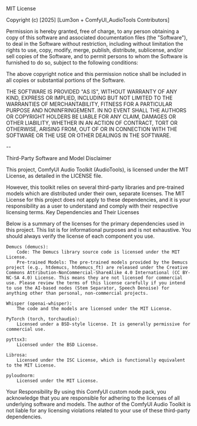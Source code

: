 MIT License

Copyright (c) [2025] [Lum3on + ComfyUI_AudioTools Contributors]

Permission is hereby granted, free of charge, to any person obtaining a copy
of this software and associated documentation files (the "Software"), to deal
in the Software without restriction, including without limitation the rights
to use, copy, modify, merge, publish, distribute, sublicense, and/or sell
copies of the Software, and to permit persons to whom the Software is
furnished to do so, subject to the following conditions:

The above copyright notice and this permission notice shall be included in all
copies or substantial portions of the Software.

THE SOFTWARE IS PROVIDED "AS IS", WITHOUT WARRANTY OF ANY KIND, EXPRESS OR
IMPLIED, INCLUDING BUT NOT LIMITED TO THE WARRANTIES OF MERCHANTABILITY,
FITNESS FOR A PARTICULAR PURPOSE AND NONINFRINGEMENT. IN NO EVENT SHALL THE
AUTHORS OR COPYRIGHT HOLDERS BE LIABLE FOR ANY CLAIM, DAMAGES OR OTHER
LIABILITY, WHETHER IN AN ACTION OF CONTRACT, TORT OR OTHERWISE, ARISING FROM,
OUT OF OR IN CONNECTION WITH THE SOFTWARE OR THE USE OR OTHER DEALINGS IN THE
SOFTWARE.

--

Third-Party Software and Model Disclaimer

This project, ComfyUI Audio Toolkit (AudioTools), is licensed under the MIT License, as detailed in the LICENSE file.

However, this toolkit relies on several third-party libraries and pre-trained models which are distributed under their own, separate licenses. The MIT License for this project does not apply to these dependencies, and it is your responsibility as a user to understand and comply with their respective licensing terms.
Key Dependencies and Their Licenses

Below is a summary of the licenses for the primary dependencies used in this project. This list is for informational purposes and is not exhaustive. You should always verify the license of each component you use.

    Demucs (demucs):
        Code: The Demucs library source code is licensed under the MIT License.
        Pre-trained Models: The pre-trained models provided by the Demucs project (e.g., htdemucs, htdemucs_ft) are released under the Creative Commons Attribution-NonCommercial-ShareAlike 4.0 International (CC BY-NC-SA 4.0) License. This means they are not licensed for commercial use. Please review the terms of this license carefully if you intend to use the AI-based nodes (Stem Separator, Speech Denoise) for anything other than personal, non-commercial projects.

    Whisper (openai-whisper):
        The code and the models are licensed under the MIT License.

    PyTorch (torch, torchaudio):
        Licensed under a BSD-style license. It is generally permissive for commercial use.

    pyttsx3:
        Licensed under the BSD License.

    Librosa:
        Licensed under the ISC License, which is functionally equivalent to the MIT License.

    pyloudnorm:
        Licensed under the MIT License.

Your Responsibility
By using this ComfyUI custom node pack, you acknowledge that you are responsible for adhering to the licenses of all underlying software and models. The author of the ComfyUI Audio Toolkit is not liable for any licensing violations related to your use of these third-party dependencies.